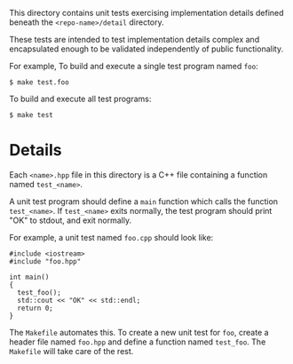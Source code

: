 This directory contains unit tests exercising implementation details defined beneath the `<repo-name>/detail` directory.

These tests are intended to test implementation details complex and encapsulated enough to be validated independently of public functionality.

For example, To build and execute a single test program named `foo`:

    $ make test.foo

To build and execute all test programs:

    $ make test

# Details

Each `<name>.hpp` file in this directory is a C++ file containing a function named `test_<name>`.

A unit test program should define a `main` function which calls the function `test_<name>`. If `test_<name>` exits normally, the test program should print "OK" to stdout, and exit normally.

For example, a unit test named `foo.cpp` should look like:

    #include <iostream>
    #include "foo.hpp"

    int main()
    {
      test_foo();
      std::cout << "OK" << std::endl;
      return 0;
    }

The `Makefile` automates this. To create a new unit test for `foo`, create a header file named `foo.hpp` and define a function named `test_foo`. The `Makefile` will take care of the rest.

